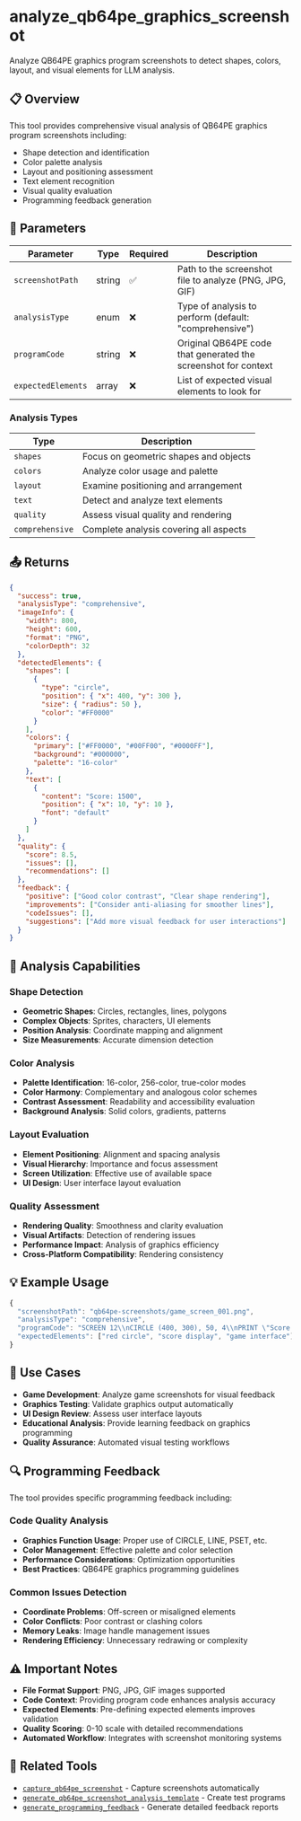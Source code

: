 # analyze_qb64pe_graphics_screenshot

Analyze QB64PE graphics program screenshots to detect shapes, colors, layout, and visual elements for LLM analysis.

## 📋 **Overview**

This tool provides comprehensive visual analysis of QB64PE graphics program screenshots including:
- Shape detection and identification
- Color palette analysis
- Layout and positioning assessment
- Text element recognition
- Visual quality evaluation
- Programming feedback generation

## 🔧 **Parameters**

| Parameter | Type | Required | Description |
|-----------|------|----------|-------------|
| `screenshotPath` | string | ✅ | Path to the screenshot file to analyze (PNG, JPG, GIF) |
| `analysisType` | enum | ❌ | Type of analysis to perform (default: "comprehensive") |
| `programCode` | string | ❌ | Original QB64PE code that generated the screenshot for context |
| `expectedElements` | array | ❌ | List of expected visual elements to look for |

### Analysis Types

| Type | Description |
|------|-------------|
| `shapes` | Focus on geometric shapes and objects |
| `colors` | Analyze color usage and palette |
| `layout` | Examine positioning and arrangement |
| `text` | Detect and analyze text elements |
| `quality` | Assess visual quality and rendering |
| `comprehensive` | Complete analysis covering all aspects |

## 📤 **Returns**

```json
{
  "success": true,
  "analysisType": "comprehensive",
  "imageInfo": {
    "width": 800,
    "height": 600,
    "format": "PNG",
    "colorDepth": 32
  },
  "detectedElements": {
    "shapes": [
      {
        "type": "circle",
        "position": { "x": 400, "y": 300 },
        "size": { "radius": 50 },
        "color": "#FF0000"
      }
    ],
    "colors": {
      "primary": ["#FF0000", "#00FF00", "#0000FF"],
      "background": "#000000",
      "palette": "16-color"
    },
    "text": [
      {
        "content": "Score: 1500",
        "position": { "x": 10, "y": 10 },
        "font": "default"
      }
    ]
  },
  "quality": {
    "score": 8.5,
    "issues": [],
    "recommendations": []
  },
  "feedback": {
    "positive": ["Good color contrast", "Clear shape rendering"],
    "improvements": ["Consider anti-aliasing for smoother lines"],
    "codeIssues": [],
    "suggestions": ["Add more visual feedback for user interactions"]
  }
}
```

## 🎨 **Analysis Capabilities**

### Shape Detection
- **Geometric Shapes**: Circles, rectangles, lines, polygons
- **Complex Objects**: Sprites, characters, UI elements
- **Position Analysis**: Coordinate mapping and alignment
- **Size Measurements**: Accurate dimension detection

### Color Analysis
- **Palette Identification**: 16-color, 256-color, true-color modes
- **Color Harmony**: Complementary and analogous color schemes
- **Contrast Assessment**: Readability and accessibility evaluation
- **Background Analysis**: Solid colors, gradients, patterns

### Layout Evaluation
- **Element Positioning**: Alignment and spacing analysis
- **Visual Hierarchy**: Importance and focus assessment
- **Screen Utilization**: Effective use of available space
- **UI Design**: User interface layout evaluation

### Quality Assessment
- **Rendering Quality**: Smoothness and clarity evaluation
- **Visual Artifacts**: Detection of rendering issues
- **Performance Impact**: Analysis of graphics efficiency
- **Cross-Platform Compatibility**: Rendering consistency

## 💡 **Example Usage**

```javascript
{
  "screenshotPath": "qb64pe-screenshots/game_screen_001.png",
  "analysisType": "comprehensive",
  "programCode": "SCREEN 12\\nCIRCLE (400, 300), 50, 4\\nPRINT \"Score: 1500\"",
  "expectedElements": ["red circle", "score display", "game interface"]
}
```

## 🎯 **Use Cases**

- **Game Development**: Analyze game screenshots for visual feedback
- **Graphics Testing**: Validate graphics output automatically
- **UI Design Review**: Assess user interface layouts
- **Educational Analysis**: Provide learning feedback on graphics programming
- **Quality Assurance**: Automated visual testing workflows

## 🔍 **Programming Feedback**

The tool provides specific programming feedback including:

### Code Quality Analysis
- **Graphics Function Usage**: Proper use of CIRCLE, LINE, PSET, etc.
- **Color Management**: Effective palette and color selection
- **Performance Considerations**: Optimization opportunities
- **Best Practices**: QB64PE graphics programming guidelines

### Common Issues Detection
- **Coordinate Problems**: Off-screen or misaligned elements
- **Color Conflicts**: Poor contrast or clashing colors
- **Memory Leaks**: Image handle management issues
- **Rendering Efficiency**: Unnecessary redrawing or complexity

## ⚠️ **Important Notes**

- **File Format Support**: PNG, JPG, GIF images supported
- **Code Context**: Providing program code enhances analysis accuracy
- **Expected Elements**: Pre-defining expected elements improves validation
- **Quality Scoring**: 0-10 scale with detailed recommendations
- **Automated Workflow**: Integrates with screenshot monitoring systems

## 🔗 **Related Tools**

- [`capture_qb64pe_screenshot`](./capture_qb64pe_screenshot.md) - Capture screenshots automatically
- [`generate_qb64pe_screenshot_analysis_template`](./generate_qb64pe_screenshot_analysis_template.md) - Create test programs
- [`generate_programming_feedback`](./generate_programming_feedback.md) - Generate detailed feedback reports
